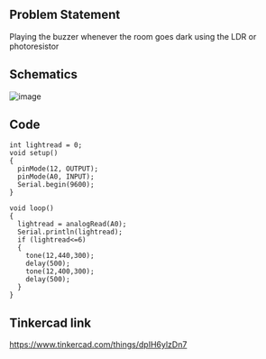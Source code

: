 ## Problem Statement

Playing the buzzer whenever the room goes dark using the LDR or photoresistor

## Schematics

![image](https://user-images.githubusercontent.com/85028192/125415157-7b274358-accd-4723-b867-548b57bb93ec.png)

## Code

```
int lightread = 0;
void setup()
{
  pinMode(12, OUTPUT);
  pinMode(A0, INPUT);
  Serial.begin(9600);
}

void loop()
{
  lightread = analogRead(A0);
  Serial.println(lightread);
  if (lightread<=6)
  {
  	tone(12,440,300);
  	delay(500);
  	tone(12,400,300);
  	delay(500);
  }
}
```

## Tinkercad link

https://www.tinkercad.com/things/dpIH6ylzDn7
